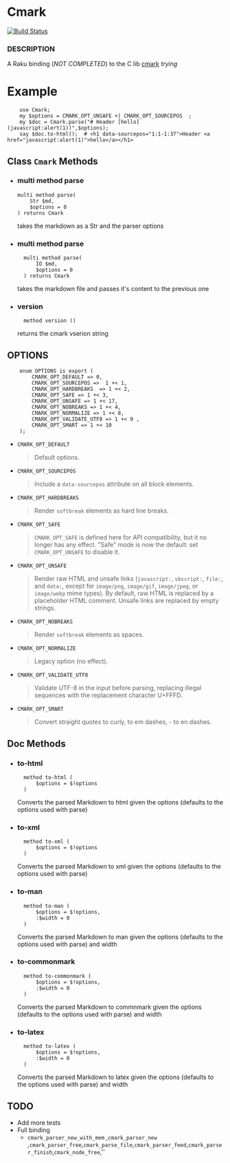# Cmark

[![Build Status](https://travis-ci.com/khalidelboray/raku-cmark.svg?branch=master)](https://travis-ci.com/khalidelboray/raku-cmark)

### DESCRIPTION

A Raku binding (*NOT COMPLETED*) to the C lib [cmark](https://github.com/commonmark/cmark) *trying*

# Example

``` perl6
    use Cmark;
    my $options = CMARK_OPT_UNSAFE +| CMARK_OPT_SOURCEPOS  ;
    my $doc = Cmark.parse("# Header [hello](javascript:alert(1))",$options);
    say $doc.to-html();  # <h1 data-sourcepos="1:1-1:37">Header <a href="javascript:alert(1)">hello</a></h1>
```

## Class `Cmark` Methods

* ### multi method parse

    ```perl6
    multi method parse(
        Str $md,
        $options = 0
    ) returns Cmark
    ```
    
    takes the markdown as a Str and the parser options 
* ### multi method parse
    
    ```perl6
      multi method parse(
          IO $md,
          $options = 0
      ) returns Cmark
    ```
    takes the markdown file and passes it's content to the previous one

* ### version
    ```perl6
      method version ()
    ```
    returns the cmark vserion string
    
## OPTIONS

```perl6
    enum OPTIONS is export (
        CMARK_OPT_DEFAULT => 0,
        CMARK_OPT_SOURCEPOS =>  1 +< 1,
        CMARK_OPT_HARDBREAKS  => 1 +< 2,
        CMARK_OPT_SAFE => 1 +< 3,
        CMARK_OPT_UNSAFE => 1 +< 17,
        CMARK_OPT_NOBREAKS => 1 +< 4,
        CMARK_OPT_NORMALIZE => 1 +< 8,
        CMARK_OPT_VALIDATE_UTF8 => 1 +< 9 ,
        CMARK_OPT_SMART => 1 +< 10
    );
```
* `CMARK_OPT_DEFAULT`    
    > Default options. 
* `CMARK_OPT_SOURCEPOS`
    > Include a `data-sourcepos` attribute on all block elements. 
* `CMARK_OPT_HARDBREAKS`
    > Render `softbreak` elements as hard line breaks. 
* `CMARK_OPT_SAFE`
    > `CMARK_OPT_SAFE` is defined here for API compatibility, but it no longer has any effect. "Safe" mode is now the default: set `CMARK_OPT_UNSAFE` to disable it. 
* `CMARK_OPT_UNSAFE`
    > Render raw HTML and unsafe links (`javascript:`, `vbscript:`, `file:`, and `data:`, except for `image/png`, `image/gif`, `image/jpeg`, or `image/webp` mime types). By default, raw HTML is replaced by a placeholder HTML comment. Unsafe links are replaced by empty strings. 
* `CMARK_OPT_NOBREAKS`
    > Render `softbreak` elements as spaces. 
* `CMARK_OPT_NORMALIZE`
    > Legacy option (no effect). 
* `CMARK_OPT_VALIDATE_UTF8`
    > Validate UTF-8 in the input before parsing, replacing illegal sequences with the replacement character U+FFFD. 
* `CMARK_OPT_SMART`
    > Convert straight quotes to curly, to em dashes, - to en dashes. 
    
## Doc Methods   

* ### to-html
    ```perl6
      method to-html (
          $options = $!options
      )
    ```
    Converts the parsed Markdown to html given the options (defaults to the options used with parse)

* ### to-xml
    ```perl6
      method to-xml (
          $options = $!options
      )
    ```
    Converts the parsed Markdown to xml given the options (defaults to the options used with parse)

* ### to-man
    ```perl6
      method to-man (
          $options = $!options,
          :$width = 0
      )
    ```
    Converts the parsed Markdown to man given the options (defaults to the options used with parse) and width

* ### to-commonmark
    ```perl6
      method to-commonmark (
          $options = $!options,
          :$width = 0
      )
    ```
    Converts the parsed Markdown to commnmark given the options (defaults to the options used with parse)  and width
* ### to-latex
    ```perl6
      method to-latex (
          $options = $!options,
          :$width = 0
      )
    ```
    Converts the parsed Markdown to latex given the options (defaults to the options used with parse)  and width


## TODO 
* Add more tests
* Full binding 
    * `cmark_parser_new_with_mem` ,`cmark_parser_new` ,`cmark_parser_free`,`cmark_parse_file`,`cmark_parser_feed`,`cmark_parser_finish`,`cmark_node_free`,''
